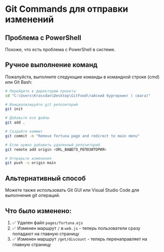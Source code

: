 # Git Commands для отправки изменений

## Проблема с PowerShell
Похоже, что есть проблема с PowerShell в системе. 

## Ручное выполнение команд
Пожалуйста, выполните следующие команды в командной строке (cmd) или Git Bash:

```bash
# Перейдите в директорию проекта
cd "C:\Users\Krassdan\Desktop\GitFood\тайский бургеркинг ( свага)"

# Инициализируйте git репозиторий
git init

# Добавьте все файлы
git add .

# Создайте коммит
git commit -m "Remove fortuna page and redirect to main menu"

# Если нужно добавить удаленный репозиторий
git remote add origin <URL_ВАШЕГО_РЕПОЗИТОРИЯ>

# Отправьте изменения
git push -u origin main
```

## Альтернативный способ
Можете также использовать Git GUI или Visual Studio Code для выполнения git операций.

## Что было изменено:
1. ✅ Удален файл `pages/fortuna.ejs`
2. ✅ Изменен маршрут `/` в `web.js` - теперь пользователи сразу попадают на главную страницу
3. ✅ Изменен маршрут `/get/discount` - теперь перенаправляет на главную страницу
